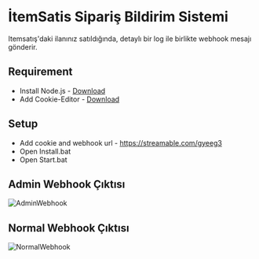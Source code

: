
# İtemSatis Sipariş Bildirim Sistemi

Itemsatış'daki ilanınız satıldığında, detaylı bir log ile birlikte webhook mesajı gönderir.

## Requirement

- Install Node.js - [Download](https://nodejs.org/dist/v20.11.0/node-v20.11.0-x64.msi)
- Add Cookie-Editor - [Download](https://chromewebstore.google.com/detail/hlkenndednhfkekhgcdicdfddnkalmdm)

## Setup
- Add cookie and webhook url - https://streamable.com/gyeeg3
- Open Install.bat
- Open Start.bat

## Admin Webhook Çıktısı

![AdminWebhook](https://github.com/Endylus/itemsatis-order-notification/assets/122468378/a2f7c487-2f57-424f-87f7-c577a4faf63d)

## Normal Webhook Çıktısı

![NormalWebhook](https://github.com/Endylus/itemsatis-order-notification/assets/122468378/c6c422d0-1f67-4c27-af5d-1f5aaff9c2f8)
